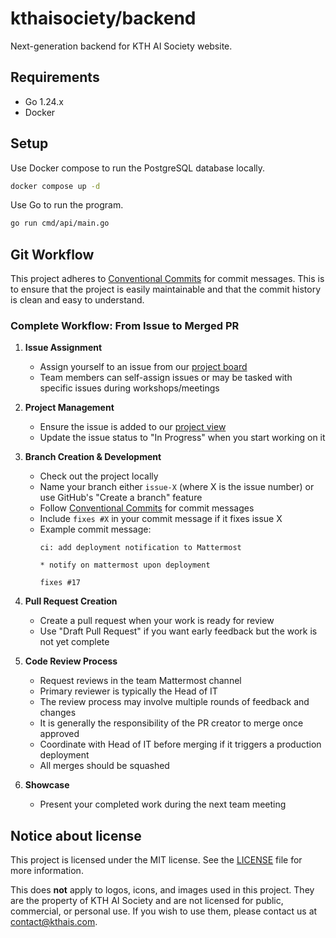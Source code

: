 # kthaisociety/backend

Next-generation backend for KTH AI Society website.

## Requirements

- Go 1.24.x
- Docker

## Setup

Use Docker compose to run the PostgreSQL database locally.

```bash
docker compose up -d
```

Use Go to run the program.

```bash
go run cmd/api/main.go
```

## Git Workflow

This project adheres to [Conventional Commits](https://www.conventionalcommits.org/en/v1.0.0/) for commit messages. This is to ensure that the project is easily maintainable and that the commit history is clean and easy to understand.

### Complete Workflow: From Issue to Merged PR

1. **Issue Assignment**
   - Assign yourself to an issue from our [project board](https://github.com/orgs/kthaisociety/projects/2)
   - Team members can self-assign issues or may be tasked with specific issues during workshops/meetings

2. **Project Management**
   - Ensure the issue is added to our [project view](https://github.com/orgs/kthaisociety/projects/2)
   - Update the issue status to "In Progress" when you start working on it

3. **Branch Creation & Development**
   - Check out the project locally
   - Name your branch either `issue-X` (where X is the issue number) or use GitHub's "Create a branch" feature
   - Follow [Conventional Commits](https://www.conventionalcommits.org/en/v1.0.0/) for commit messages
   - Include `fixes #X` in your commit message if it fixes issue X
   - Example commit message:
     ```
     ci: add deployment notification to Mattermost
     
     * notify on mattermost upon deployment
     
     fixes #17
     ```

4. **Pull Request Creation**
   - Create a pull request when your work is ready for review
   - Use "Draft Pull Request" if you want early feedback but the work is not yet complete

5. **Code Review Process**
   - Request reviews in the team Mattermost channel
   - Primary reviewer is typically the Head of IT
   - The review process may involve multiple rounds of feedback and changes
   - It is generally the responsibility of the PR creator to merge once approved
   - Coordinate with Head of IT before merging if it triggers a production deployment
   - All merges should be squashed

6. **Showcase**
   - Present your completed work during the next team meeting

## Notice about license

This project is licensed under the MIT license. See the [LICENSE](LICENSE) file for more information.

This does **not** apply to logos, icons, and images used in this project. They are the property of KTH AI Society and are not licensed for public, commercial, or personal use. If you wish to use them, please contact us at [contact@kthais.com](mailto:contact@kthais.com).
